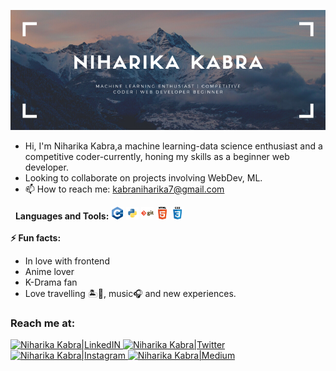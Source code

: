 ![picture alt](https://github.com/feyre-2001/feyre-2001/blob/master/Mountain%20Photography%20Studio%20Facebook%20Cover.png)

- Hi, I'm Niharika Kabra,<bold>a machine learning-data science enthusiast and a competitive coder-currently, honing my skills as a beginner web developer. 
- Looking to collaborate on projects involving WebDev, ML.
- 📫 How to reach me: kabraniharika7@gmail.com

&nbsp;
**Languages and Tools:**
<code><img height="20" src="https://raw.githubusercontent.com/github/explore/80688e429a7d4ef2fca1e82350fe8e3517d3494d/topics/cpp/cpp.png"></code>
<code><img height="20" src="https://raw.githubusercontent.com/github/explore/80688e429a7d4ef2fca1e82350fe8e3517d3494d/topics/python/python.png"></code>
<code><img height="20" src="https://raw.githubusercontent.com/github/explore/80688e429a7d4ef2fca1e82350fe8e3517d3494d/topics/git/git.png"></code>
<code><img height="20" src="https://raw.githubusercontent.com/github/explore/80688e429a7d4ef2fca1e82350fe8e3517d3494d/topics/html/html.png"></code>
<code><img height="20" src="https://raw.githubusercontent.com/github/explore/80688e429a7d4ef2fca1e82350fe8e3517d3494d/topics/css/css.png"></code>
<br />
<br />
**⚡ Fun facts:**
- In love with frontend
- Anime lover
- K-Drama fan
- Love travelling 🏝️🗻, music🎧  and new experiences.
&nbsp;
### Reach me at:
<a href="https://www.linkedin.com/in/niharika-kabra-748464197/">
  <img alt="Niharika Kabra|LinkedIN" width="30px" src="https://cdn.jsdelivr.net/npm/simple-icons@v3/icons/linkedin.svg" />
</a>
<a href="https://twitter.com/KabraNiharika">
  <img alt="Niharika Kabra|Twitter" width="30px" src="https://cdn.jsdelivr.net/npm/simple-icons@v3/icons/twitter.svg" />
</a>
<a href="https://www.instagram.com/hellcaster_____/">
  <img alt="Niharika Kabra|Instagram" width="30px" src="https://cdn.jsdelivr.net/npm/simple-icons@v3/icons/instagram.svg" />
</a>
<a href="https://medium.com/@kabraniharika7">
  <img alt="Niharika Kabra|Medium" width="30px" src="https://cdn.jsdelivr.net/npm/simple-icons@v3/icons/medium.svg" />
</a>
 
